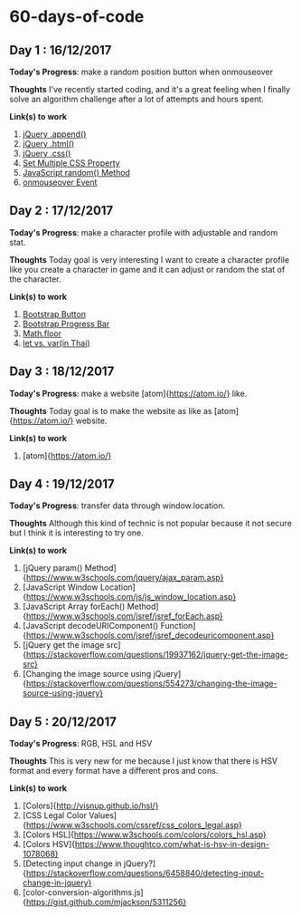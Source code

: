 # 60-days-of-code

## Day 1 : 16/12/2017
**Today's Progress**: make a random position button when onmouseover

**Thoughts** I've recently started coding, and it's a great feeling when I finally solve an algorithm challenge after a lot of attempts and hours spent.

**Link(s) to work**
1. [jQuery .append()](http://api.jquery.com/append/)
2. [jQuery .html()](http://api.jquery.com/html/)
3. [jQuery .css()](http://api.jquery.com/css/)
4. [Set Multiple CSS Property](https://www.w3schools.com/js/js_htmldom_css.asp)
5. [JavaScript random() Method](https://www.w3schools.com/jsref/jsref_random.asp)
6. [onmouseover Event](https://www.w3schools.com/jsref/event_onmouseover.asp)


## Day 2 : 17/12/2017
**Today's Progress**: make a character profile with adjustable and random stat.

**Thoughts** Today goal is very interesting I want to create a character profile like you create a character in game and it can adjust or random the stat of the character.


**Link(s) to work**
1. [Bootstrap Button](https://getbootstrap.com/docs/4.0/components/buttons/)
2. [Bootstrap Progress Bar](https://getbootstrap.com/docs/4.0/components/progress/)
3. [Math.floor](https://www.w3schools.com/jsref/jsref_floor.asp)
4. [let vs. var(in Thai)](https://medium.com/pnpsolution/%E0%B8%84%E0%B8%A7%E0%B8%B2%E0%B8%A1%E0%B9%81%E0%B8%95%E0%B8%81%E0%B8%95%E0%B9%88%E0%B8%B2%E0%B8%87%E0%B8%A3%E0%B8%B0%E0%B8%AB%E0%B8%A7%E0%B9%88%E0%B8%B2%E0%B8%87%E0%B8%81%E0%B8%B2%E0%B8%A3%E0%B9%83%E0%B8%8A%E0%B9%89-let-%E0%B8%81%E0%B8%B1%E0%B8%9A-var-2b622a0732c1)

## Day 3 : 18/12/2017
**Today's Progress**: make a website [atom]{https://atom.io/} like.

**Thoughts** Today goal is to make the website as like as [atom]{https://atom.io/} website.


**Link(s) to work**
1. [atom]{https://atom.io/}

## Day 4 : 19/12/2017
**Today's Progress**: transfer data through window.location.

**Thoughts** Although this kind of technic is not popular because it not secure but I think it is interesting to try one.


**Link(s) to work**
1. [jQuery param() Method]{https://www.w3schools.com/jquery/ajax_param.asp}
2. [JavaScript Window Location]{https://www.w3schools.com/js/js_window_location.asp}
3. [JavaScript Array forEach() Method]{https://www.w3schools.com/jsref/jsref_forEach.asp}
4. [JavaScript decodeURIComponent() Function]{https://www.w3schools.com/jsref/jsref_decodeuricomponent.asp}
5. [jQuery get the image src]{https://stackoverflow.com/questions/19937162/jquery-get-the-image-src}
6. [Changing the image source using jQuery]{https://stackoverflow.com/questions/554273/changing-the-image-source-using-jquery}

## Day 5 : 20/12/2017
**Today's Progress**: RGB, HSL and HSV

**Thoughts** This is very new for me because I just know that there is HSV format and every format have a different pros and cons.


**Link(s) to work**
1. [Colors]{http://visnup.github.io/hsl/}
2. [CSS Legal Color Values]{https://www.w3schools.com/cssref/css_colors_legal.asp}
3. [Colors HSL]{https://www.w3schools.com/colors/colors_hsl.asp}
4. [Colors HSV]{https://www.thoughtco.com/what-is-hsv-in-design-1078068}
5. [Detecting input change in jQuery?]{https://stackoverflow.com/questions/6458840/detecting-input-change-in-jquery}
6. [color-conversion-algorithms.js]{https://gist.github.com/mjackson/5311256}
